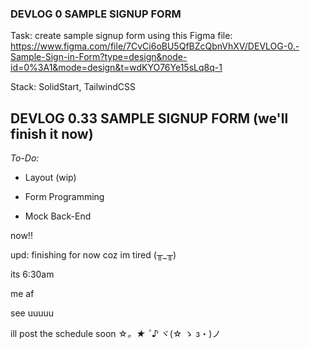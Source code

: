 ### DEVLOG 0 SAMPLE SIGNUP FORM

Task: create sample signup form using this Figma file: https://www.figma.com/file/7CvCi6oBU5QfBZcQbnVhXV/DEVLOG-0.-Sample-Sign-in-Form?type=design&node-id=0%3A1&mode=design&t=wdKYO76Ye15sLq8q-1

Stack: SolidStart, TailwindCSS

## DEVLOG 0.33 SAMPLE SIGNUP FORM (we'll finish it now)

_To-Do:_

- Layout (wip)

- Form Programming

- Mock Back-End

now!!

upd: finishing for now coz im tired (╥_╥)

its 6:30am

me af

see uuuuu

ill post the schedule soon ☆*。★ ﾟ*♪ ヾ(☆ ゝ з・)ノ
